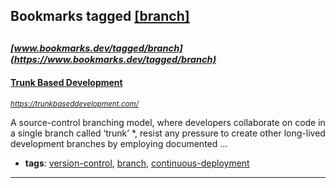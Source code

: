 ## Bookmarks tagged [[branch]](https://www.bookmarks.dev/search?q=[branch])

_<sup><sup>[www.bookmarks.dev/tagged/branch](https://www.bookmarks.dev/tagged/branch)</sup></sup>_
---
#### [Trunk Based Development](https://trunkbaseddevelopment.com/)
_<sup>https://trunkbaseddevelopment.com/</sup>_

A source-control branching model, where developers collaborate on code in a single branch called ‘trunk’ *, resist any pressure to create other long-lived development branches by employing documented ...
* **tags**: [version-control](../tagged/version-control.md), [branch](../tagged/branch.md), [continuous-deployment](../tagged/continuous-deployment.md)
---
